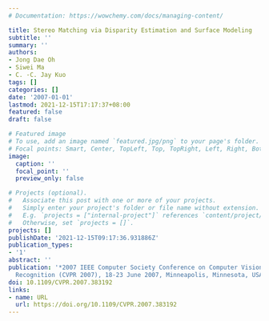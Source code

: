 ```yaml
---
# Documentation: https://wowchemy.com/docs/managing-content/

title: Stereo Matching via Disparity Estimation and Surface Modeling
subtitle: ''
summary: ''
authors:
- Jong Dae Oh
- Siwei Ma
- C. -C. Jay Kuo
tags: []
categories: []
date: '2007-01-01'
lastmod: 2021-12-15T17:17:37+08:00
featured: false
draft: false

# Featured image
# To use, add an image named `featured.jpg/png` to your page's folder.
# Focal points: Smart, Center, TopLeft, Top, TopRight, Left, Right, BottomLeft, Bottom, BottomRight.
image:
  caption: ''
  focal_point: ''
  preview_only: false

# Projects (optional).
#   Associate this post with one or more of your projects.
#   Simply enter your project's folder or file name without extension.
#   E.g. `projects = ["internal-project"]` references `content/project/deep-learning/index.md`.
#   Otherwise, set `projects = []`.
projects: []
publishDate: '2021-12-15T09:17:36.931886Z'
publication_types:
- '1'
abstract: ''
publication: '*2007 IEEE Computer Society Conference on Computer Vision and Pattern
  Recognition (CVPR 2007), 18-23 June 2007, Minneapolis, Minnesota, USA*'
doi: 10.1109/CVPR.2007.383192
links:
- name: URL
  url: https://doi.org/10.1109/CVPR.2007.383192
---
```

